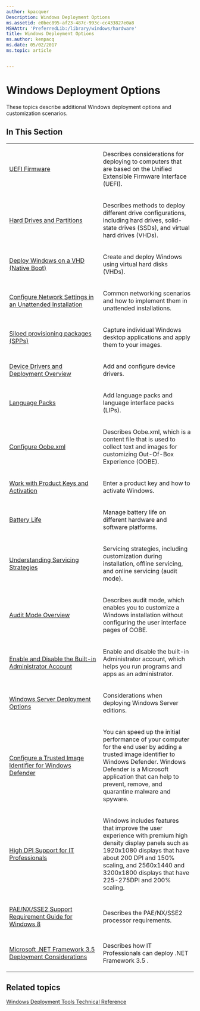 ```yaml
---
author: kpacquer
Description: Windows Deployment Options
ms.assetid: e0bec895-af23-487c-993c-cc433827e0a8
MSHAttr: 'PreferredLib:/library/windows/hardware'
title: Windows Deployment Options
ms.author: kenpacq
ms.date: 05/02/2017
ms.topic: article


---
```


# Windows Deployment Options


These topics describe additional Windows deployment options and customization scenarios.

## <span id="In_This_Section"></span><span id="in_this_section"></span><span id="IN_THIS_SECTION"></span>In This Section


<table>
<colgroup>
<col width="50%" />
<col width="50%" />
</colgroup>
<tbody>
<tr class="odd">
<td align="left"><p><a href="uefi-firmware.md" data-raw-source="[UEFI Firmware](uefi-firmware.md)">UEFI Firmware</a></p></td>
<td align="left"><p>Describes considerations for deploying to computers that are based on the Unified Extensible Firmware Interface (UEFI).</p></td>
</tr>
<tr class="even">
<td align="left"><p><a href="hard-drives-and-partitions.md" data-raw-source="[Hard Drives and Partitions](hard-drives-and-partitions.md)">Hard Drives and Partitions</a></p></td>
<td align="left"><p>Describes methods to deploy different drive configurations, including hard drives, solid-state drives (SSDs), and virtual hard drives (VHDs).</p></td>
</tr>
<tr class="odd">
<td align="left"><p><a href="deploy-windows-on-a-vhd--native-boot.md" data-raw-source="[Deploy Windows on a VHD (Native Boot)](deploy-windows-on-a-vhd--native-boot.md)">Deploy Windows on a VHD (Native Boot)</a></p></td>
<td align="left"><p>Create and deploy Windows using virtual hard disks (VHDs).</p></td>
</tr>
<tr class="even">
<td align="left"><p><a href="configure-network-settings-in-an-unattended-installation.md" data-raw-source="[Configure Network Settings in an Unattended Installation](configure-network-settings-in-an-unattended-installation.md)">Configure Network Settings in an Unattended Installation</a></p></td>
<td align="left"><p>Common networking scenarios and how to implement them in unattended installations.</p></td>
</tr>
<tr class="even">
<td align="left"><p><a href="siloed-provisioning-packages.md" data-raw-source="[Siloed provisioning packages (SPPs)](siloed-provisioning-packages.md)">Siloed provisioning packages (SPPs)</a></p></td>
<td align="left"><p>Capture individual Windows desktop applications and apply them to your images.</p></td>
</tr>
<tr class="odd">
<td align="left"><p><a href="device-drivers-and-deployment-overview.md" data-raw-source="[Device Drivers and Deployment Overview](device-drivers-and-deployment-overview.md)">Device Drivers and Deployment Overview</a></p></td>
<td align="left"><p>Add and configure device drivers.</p></td>
</tr>
<tr class="even">
<td align="left"><p><a href="language-packs-and-windows-deployment.md" data-raw-source="[Language Packs](language-packs-and-windows-deployment.md)">Language Packs</a></p></td>
<td align="left"><p>Add language packs and language interface packs (LIPs).</p></td>
</tr>
<tr class="odd">
<td align="left"><p><a href="configure-oobexml.md" data-raw-source="[Configure Oobe.xml](configure-oobexml.md)">Configure Oobe.xml</a></p></td>
<td align="left"><p>Describes Oobe.xml, which is a content file that is used to collect text and images for customizing Out-Of-Box Experience (OOBE).</p></td>
</tr>
<tr class="even">
<td align="left"><p><a href="work-with-product-keys-and-activation-auth-phases.md" data-raw-source="[Work with Product Keys and Activation](work-with-product-keys-and-activation-auth-phases.md)">Work with Product Keys and Activation</a></p></td>
<td align="left"><p>Enter a product key and how to activate Windows.</p></td>
</tr>
<tr class="odd">
<td align="left"><p><a href="battery-life.md" data-raw-source="[Battery Life](battery-life.md)">Battery Life</a></p></td>
<td align="left"><p>Manage battery life on different hardware and software platforms.</p></td>
</tr>
<tr class="even">
<td align="left"><p><a href="understanding-servicing-strategies.md" data-raw-source="[Understanding Servicing Strategies](understanding-servicing-strategies.md)">Understanding Servicing Strategies</a></p></td>
<td align="left"><p>Servicing strategies, including customization during installation, offline servicing, and online servicing (audit mode).</p></td>
</tr>
<tr class="odd">
<td align="left"><p><a href="audit-mode-overview.md" data-raw-source="[Audit Mode Overview](audit-mode-overview.md)">Audit Mode Overview</a></p></td>
<td align="left"><p>Describes audit mode, which enables you to customize a Windows installation without configuring the user interface pages of OOBE.</p></td>
</tr>
<tr class="even">
<td align="left"><p><a href="enable-and-disable-the-built-in-administrator-account.md" data-raw-source="[Enable and Disable the Built-in Administrator Account](enable-and-disable-the-built-in-administrator-account.md)">Enable and Disable the Built-in Administrator Account</a></p></td>
<td align="left"><p>Enable and disable the built-in Administrator account, which helps you run programs and apps as an administrator.</p></td>
</tr>
<tr class="odd">
<td align="left"><p><a href="windows-server-deployment-options.md" data-raw-source="[Windows Server Deployment Options](windows-server-deployment-options.md)">Windows Server Deployment Options</a></p></td>
<td align="left"><p>Considerations when deploying Windows Server editions.</p></td>
</tr>
<tr class="even">
<td align="left"><p><a href="configure-a-trusted-image-identifier-for-windows-defender.md" data-raw-source="[Configure a Trusted Image Identifier for Windows Defender](configure-a-trusted-image-identifier-for-windows-defender.md)">Configure a Trusted Image Identifier for Windows Defender</a></p></td>
<td align="left"><p>You can speed up the initial performance of your computer for the end user by adding a trusted image identifier to Windows Defender. Windows Defender is a Microsoft application that can help to prevent, remove, and quarantine malware and spyware.</p></td>
</tr>
<tr class="odd">
<td align="left"><p><a href="high-dpi-support-for-it-professionals.md" data-raw-source="[High DPI Support for IT Professionals](high-dpi-support-for-it-professionals.md)">High DPI Support for IT Professionals</a></p></td>
<td align="left"><p>Windows includes features that improve the user experience with premium high density display panels such as 1920x1080 displays that have about 200 DPI and 150% scaling, and 2560x1440 and 3200x1800 displays that have 225-275DPI and 200% scaling.</p></td>
</tr>
<tr class="even">
<td align="left"><p><a href="paenxsse2-support-requirement-guide-for-windows-8.md" data-raw-source="[PAE/NX/SSE2 Support Requirement Guide for Windows 8](paenxsse2-support-requirement-guide-for-windows-8.md)">PAE/NX/SSE2 Support Requirement Guide for Windows 8</a></p></td>
<td align="left"><p>Describes the PAE/NX/SSE2 processor requirements.</p></td>
</tr>
<tr class="odd">
<td align="left"><p><a href="microsoft-net-framework-35-deployment-considerations.md" data-raw-source="[Microsoft .NET Framework 3.5 Deployment Considerations](microsoft-net-framework-35-deployment-considerations.md)">Microsoft .NET Framework 3.5 Deployment Considerations</a></p></td>
<td align="left"><p>Describes how IT Professionals can deploy .NET Framework 3.5 .</p></td>
</tr>
</tbody>
</table>

 

## <span id="related_topics"></span>Related topics


[Windows Deployment Tools Technical Reference](index.md)

 

 






